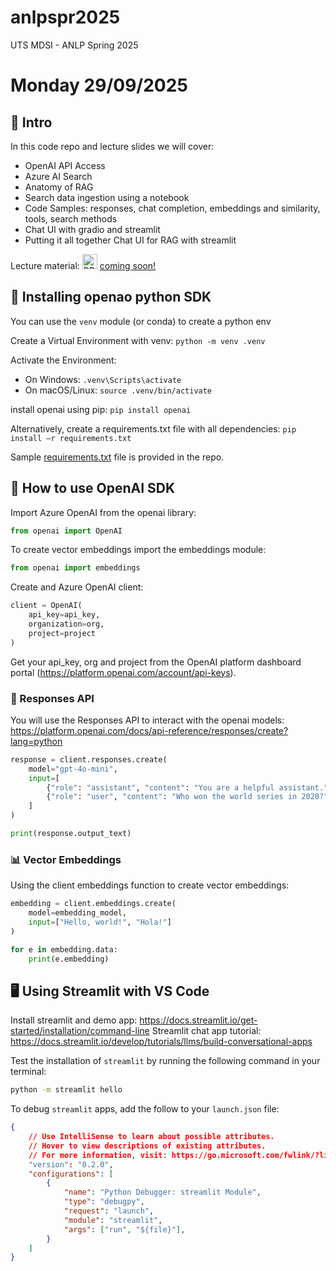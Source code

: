 # anlpspr2025
UTS MDSI - ANLP Spring 2025


# Monday 29/09/2025

## 📘 Intro

In this code repo and lecture slides we will cover:

- OpenAI API Access
- Azure AI Search
- Anatomy of RAG
- Search data ingestion using a notebook
- Code Samples: responses, chat completion, embeddings and similarity, tools, search methods
- Chat UI with gradio and streamlit
- Putting it all together Chat UI for RAG with streamlit

Lecture material: <img src="https://img.icons8.com/color/48/000000/pdf.png" alt="PDF icon" width="24" height="24"/> [coming soon!](<comingsoon.pdf>)

## 🐍 Installing openao python SDK

You can use the `venv` module (or conda) to create a python env

Create a Virtual Environment with venv:  `python -m venv .venv`

Activate the Environment:

- On Windows: `.venv\Scripts\activate`
- On macOS/Linux: `source .venv/bin/activate`

install openai using pip: `pip install openai`

Alternatively, create a requirements.txt file with all dependencies: `pip install –r requirements.txt`

Sample [requirements.txt](<requirements.txt>) file is provided in the repo.


## 🤖 How to use OpenAI SDK

Import Azure OpenAI from the openai library:
```python
from openai import OpenAI
```

To create vector embeddings import the embeddings module:

```python
from openai import embeddings
```

Create and Azure OpenAI client:

```python
client = OpenAI(
    api_key=api_key,
    organization=org,
    project=project
)
```

Get your api_key, org and project from the OpenAI platform dashboard portal (https://platform.openai.com/account/api-keys).

### 💬 Responses API
You will use the Responses API to interact with the openai models:
https://platform.openai.com/docs/api-reference/responses/create?lang=python


```python
response = client.responses.create(
    model="gpt-4o-mini",
    input=[
        {"role": "assistant", "content": "You are a helpful assistant."},
        {"role": "user", "content": "Who won the world series in 2020?"}
    ]
)

print(response.output_text)
```

### 📊 Vector Embeddings
Using the client embeddings function to create vector embeddings:

```python
embedding = client.embeddings.create(
    model=embedding_model,
    input=["Hello, world!", "Hola!"]
)

for e in embedding.data:
    print(e.embedding)
```

## 🖥️ Using Streamlit with VS Code

Install streamlit and demo app: https://docs.streamlit.io/get-started/installation/command-line
Streamlit chat app tutorial: https://docs.streamlit.io/develop/tutorials/llms/build-conversational-apps

Test the installation of `streamlit` by running the following command in your terminal:

```bash
python -m streamlit hello
```

To debug `streamlit` apps, add the follow to your `launch.json` file:

```json
{
    // Use IntelliSense to learn about possible attributes.
    // Hover to view descriptions of existing attributes.
    // For more information, visit: https://go.microsoft.com/fwlink/?linkid=830387
    "version": "0.2.0",
    "configurations": [
        {
            "name": "Python Debugger: streamlit Module",
            "type": "debugpy",
            "request": "launch",
            "module": "streamlit",
            "args": ["run", "${file}"],
        }
    ]
}
```

